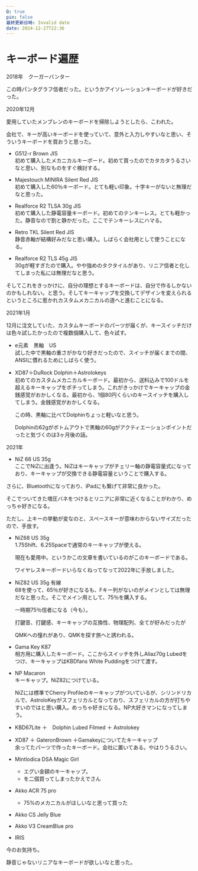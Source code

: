 ```yaml
---
Q: true
pin: false
最終更新日時: Invalid date
date: 2024-12-27T22:36
---
```

# キーボード遍歴

2018年　クーガーバンター

この時パンタグラフ信者だった。というかアイソレーションキーボードが好きだった。

2020年12月

愛用していたメンブレンのキーボードを掃除しようとしたら、こわれた。

会社で、キーが高いキーボードを使っていて、意外と入力しやすいなと思い、そういうキーボードを買おうと思った。

- G512-r Brown JIS  
    初めて購入したメカニカルキーボード。初めて買ったのでカタカタうるさいなと思い、別なものをすぐ検討する。  
    
- Majestouch MINIRA Silent Red JIS  
    初めて購入した60％キーボード。とても軽い印象。十字キーがないと無理だなと思った。  
    
- Realforce R2 TLSA 30g JIS  
    初めて購入した静電容量キーボード。初めてのテンキーレス。とても軽かった。静音なので割と静かだった。ここでテンキーレスにハマる。  
    
- Retro TKL Silent Red JIS  
    静音赤軸が結構好みだなと思い購入。しばらく会社用として使うことになる。  
    
- Realforce R2 TLS 45g JIS  
    30gが軽すぎたので購入。やや強めのタクタイルがあり、リニア信者と化してしまった私には無理だなと思う。  
    

そしてこれをきっかけに、自分の理想とするキーボードは、自分で作るしかないのかもしれない。と思う。そしてキーキャップを交換してデザインを変えられるというところに惹かれカスタムメカニカルの道へと進むことになる。

2021年1月

12月に注文していた、カスタムキーボードのパーツが届くが、キースイッチだけは色々試したかったので複数個購入して、色々試す。

- e元素　黒軸　US  
    試した中で黒軸の重さがかなり好きだったので、スイッチが届くまでの間、ANSIに慣れるためにしばらく使う。  
    
- XD87＋DuRock Dolphin＋Astrolokeys  
    初めてのカスタムメカニカルキーボード。最初から、送料込みで100ドルを超えるキーキャップをポチってしまう。これがきっかけでキーキャップの金銭感覚がおかしくなる。最初から、1個80円くらいのキースイッチを購入してしまう。金銭感覚がおかしくなる。  
    
    この時、黒軸に比べてDolphinちょっと軽いなと思う。
    
    Dolphinの62gがボトムアウトで黒軸の60gがアクティエーションポイントだったと気づくのは3ヶ月後の話。
    

2021年

- NiZ 66 US 35g  
ここでNiZに出逢う。NiZはキーキャップがチェリー軸の静電容量式になっており、キーキャップが交換できる静電容量ということで購入する。  

さらに、Bluetoothになっており、iPadにも繋げて非常に良かった。

そこでついてきた増圧バネをつけるとリニアに非常に近くなることがわかり、めっちゃ好きになる。

ただし、上キーの挙動が変なのと、スペースキーが意味わからないサイズだったので、手放す。

- NiZ68 US 35g  
    1.75Shift、6.25Spaceで通常のキーキャップが使える。  
    
    現在も愛用中。というかこの文章を書いているのがこのキーボードである。
    
    ワイヤレスキーボードいらなくねってなって2022年に手放しました。
    
- NiZ82 US 35g 有線  
    68を使って、65％が好きになるも、Fキー列がないのがメインとしては無理だなと思った。そこでメイン用として、75％を購入する。  
    
    一時期75％信者になる（今も）。
    
    打鍵音、打鍵感、キーキャップの互換性、物理配列、全てが好みだったが
    
    QMKへの憧れがあり、QMKを探す旅へと誘われる。
    
- Gama Key K87  
    相方用に購入したキーボード。ここからスイッチを外しAliaz70g Lubedをつけ、キーキャップはKBDfans White Puddingをつけて渡す。  
    
- NP Macaron  
    キーキャップ。NiZ82につけている。  
    
    NiZには標準でCherry Profileのキーキャップがついているが、シリンドリカルで、AstroloKeyがスフェリカルとなっており、スフェリカルの方が打ちやすいのではと思い購入。めっちゃ好きになる。NP大好きマンになってしまう。
    
- KBD67Lite ＋　Dolphin Lubed Filmed ＋ Astrolokey
- XD87 ＋ GateronBrown ＋Gamakeyについてたキーキャップ  
    余ってたパーツで作ったキーボード。会社に置いてある。やはりうるさい。  
    
- Mintlodica DSA Magic Girl
    - エグい金額のキーキャップ。
    - を二個買ってしまったかえでさん
- Akko ACR 75 pro
    - 75%のメカニカルがほしいなと思って買った
- Akko CS Jelly Blue
- Akko V3 CreamBlue pro

- IRIS

今のお気持ち。

静音じゃないリニアなキーボードが欲しいなと思った。